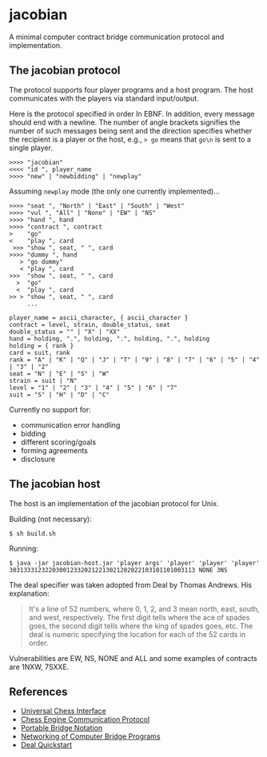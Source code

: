 jacobian
========

A minimal computer contract bridge communication protocol and implementation.

The jacobian protocol
---------------------

The protocol supports four player programs and a host program.
The host communicates with the players via standard input/output.

Here is the protocol specified in order In EBNF. In addition,
every message should end with a newline. The number
of angle brackets signifies the number of such messages being sent
and the direction specifies whether the recipient is a player
or the host, e.g., `> go` means that `go\n` is sent to a single player.

    >>>> "jacobian"
    <<<< "id ", player_name
    >>>> "new" | "newbidding" | "newplay"

Assuming `newplay` mode (the only one currently implemented)...

    >>>> "seat ", "North" | "East" | "South" | "West"
    >>>> "vul ", "All" | "None" | "EW" | "NS"
    >>>> "hand ", hand
    >>>> "contract ", contract
    >    "go"
    <    "play ", card 
     >>> "show ", seat, " ", card
    >>>> "dummy ", hand
       > "go dummy"
       < "play ", card
    >>>  "show ", seat, " ", card
      >  "go"
      <  "play ", card
    >> > "show ", seat, " ", card
         ...

    player_name = ascii_character, { ascii_character }
    contract = level, strain, double_status, seat
    double_status = "" | "X" | "XX"
    hand = holding, ".", holding, ".", holding, ".", holding
    holding = { rank }
    card = suit, rank
    rank = "A" | "K" | "Q" | "J" | "T" | "9" | "8" | "7" | "6" | "5" | "4" | "3" | "2"
    seat = "N" | "E" | "S" | "W"
    strain = suit | "N"
    level = "1" | "2" | "3" | "4" | "5" | "6" | "7"
    suit = "S" | "H" | "D" | "C"

Currently no support for:

* communication error handling
* bidding
* different scoring/goals
* forming agreements
* disclosure

The jacobian host
-----------------

The host is an implementation of the jacobian protocol for Unix.

Building (not necessary):

    $ sh build.sh

Running:

    $ java -jar jacobian-host.jar 'player args' 'player' 'player' 'player' 3031333123220300123320212213021202022103101101003113 NONE 3NS

The deal specifier was taken adopted from Deal by Thomas Andrews. His explanation:
>It's a line of 52 numbers, where 0, 1, 2, and 3 mean north, east, south, and west, respectively.
>The first digit tells where the ace of spades goes, the second digit tells where the king of
>spades goes, etc.  The deal is numeric specifying the location for each of the 52 cards in order.

Vulnerabilities are EW, NS, NONE and ALL and some examples of contracts are 1NXW, 7SXXE.

References
----------

* [Universal Chess Interface](http://www.shredderchess.com/chess-info/features/uci-universal-chess-interface.html)
* [Chess Engine Communication Protocol](http://www.open-aurec.com/wbforum/WinBoard/engine-intf.html)
* [Portable Bridge Notation](http://www.tistis.nl/pbn/)
* [Networking of Computer Bridge Programs](http://www.bluechipbridge.co.uk/protocol.htm)
* [Deal Quickstart](http://bridge.thomasoandrews.com/deal/quickstart.html)
